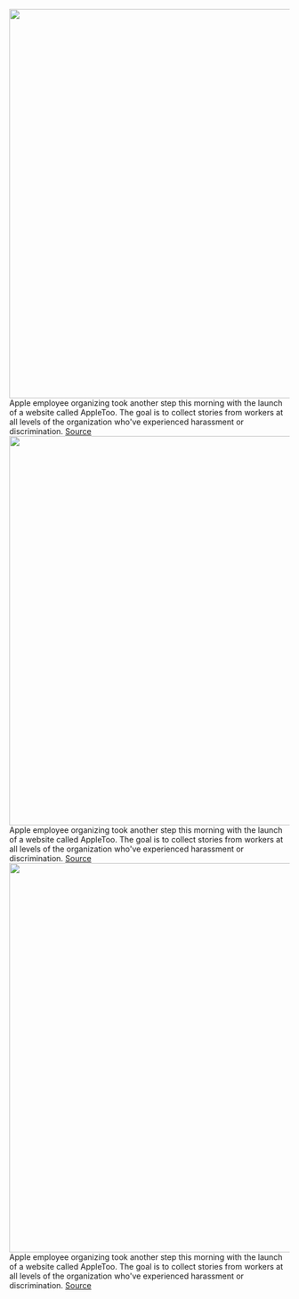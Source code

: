 <img src='https://cdn.vox-cdn.com/thumbor/DHVW2jLLXhnCsFCGHyq_BGcPI04=/0x0:2040x1360/1200x800/filters:focal(857x517:1183x843)/cdn.vox-cdn.com/uploads/chorus_image/image/69765011/acastro_170731_1777_0006_v2.0.jpg' width='700px' /><br/>
Apple employee organizing took another step this morning with the launch of a website called AppleToo. The goal is to collect stories from workers at all levels of the organization who've experienced harassment or discrimination.
<a href='https://www.theverge.com/2021/8/23/22638150/apple-appletoo-employee-harassment-discord'> Source <a/><img src='https://cdn.vox-cdn.com/thumbor/DHVW2jLLXhnCsFCGHyq_BGcPI04=/0x0:2040x1360/1200x800/filters:focal(857x517:1183x843)/cdn.vox-cdn.com/uploads/chorus_image/image/69765011/acastro_170731_1777_0006_v2.0.jpg' width='700px' /><br/>
Apple employee organizing took another step this morning with the launch of a website called AppleToo. The goal is to collect stories from workers at all levels of the organization who've experienced harassment or discrimination.
<a href='https://www.theverge.com/2021/8/23/22638150/apple-appletoo-employee-harassment-discord'> Source <a/><img src='https://cdn.vox-cdn.com/thumbor/DHVW2jLLXhnCsFCGHyq_BGcPI04=/0x0:2040x1360/1200x800/filters:focal(857x517:1183x843)/cdn.vox-cdn.com/uploads/chorus_image/image/69765011/acastro_170731_1777_0006_v2.0.jpg' width='700px' /><br/>
Apple employee organizing took another step this morning with the launch of a website called AppleToo. The goal is to collect stories from workers at all levels of the organization who've experienced harassment or discrimination.
<a href='https://www.theverge.com/2021/8/23/22638150/apple-appletoo-employee-harassment-discord'> Source <a/>